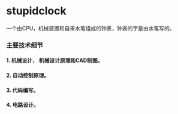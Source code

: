 # stupidclock
一个由CPU，机械装置和自来水笔组成的钟表，钟表的字是由水笔写的。

### 主要技术细节
#### 1. 机械设计， 机械设计原理和CAD制图。
#### 2. 自动控制原理。
#### 3. 代码编写。
#### 4. 电路设计。
